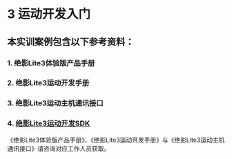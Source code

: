 # 3 运动开发入门
## 本实训案例包含以下参考资料：
### 1. 绝影Lite3体验版产品手册
### 2. 绝影Lite3运动开发手册
### 3. 绝影Lite3运动主机通讯接口
### 4. [绝影Lite3运动开发SDK](https://github.com/DeepRoboticsLab/Lite3_MotionSDK)
《绝影Lite3体验版产品手册》、《绝影Lite3运动开发手册》与《绝影Lite3运动主机通讯接口》请咨询对应工作人员获取。